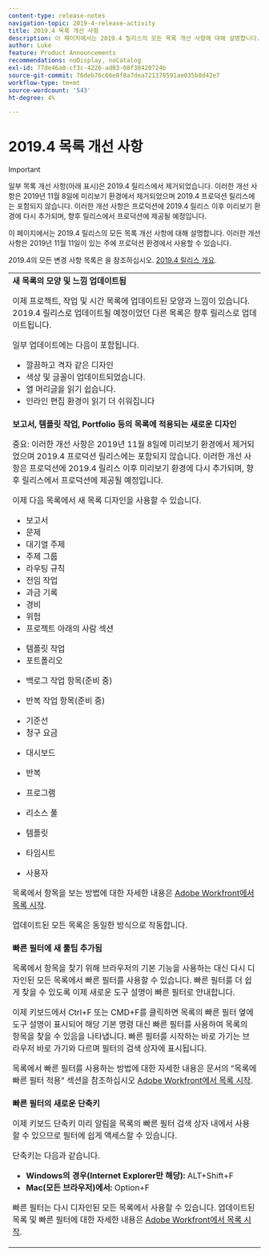 ```yaml
---
content-type: release-notes
navigation-topic: 2019-4-release-activity
title: 2019.4 목록 개선 사항
description: 이 페이지에서는 2019.4 릴리스의 모든 목록 개선 사항에 대해 설명합니다. 이러한 개선 사항은 2019년 11월 11일이 있는 주에 프로덕션 환경에서 사용할 수 있습니다.
author: Luke
feature: Product Announcements
recommendations: noDisplay, noCatalog
exl-id: 77de46a0-cf3c-4226-ad03-08f30420724b
source-git-commit: 76deb76c66e8f8a7dea721378591ae035b8d42e7
workflow-type: tm+mt
source-wordcount: '543'
ht-degree: 4%

---
```


# 2019.4 목록 개선 사항

>[!IMPORTANT]
>
>일부 목록 개선 사항(아래 표시)은 2019.4 릴리스에서 제거되었습니다. 이러한 개선 사항은 2019년 11월 8일에 미리보기 환경에서 제거되었으며 2019.4 프로덕션 릴리스에는 포함되지 않습니다. 이러한 개선 사항은 프로덕션에 2019.4 릴리스 이후 미리보기 환경에 다시 추가되며, 향후 릴리스에서 프로덕션에 제공될 예정입니다.

이 페이지에서는 2019.4 릴리스의 모든 목록 개선 사항에 대해 설명합니다. 이러한 개선 사항은 2019년 11월 11일이 있는 주에 프로덕션 환경에서 사용할 수 있습니다.

2019.4의 모든 변경 사항 목록은 을 참조하십시오. [2019.4 릴리스 개요](../../../../product-announcements/product-releases/quarterly-release-archive/2019.4-release-activity/2019.4-release-activity-overview.md).

<table style="table-layout:auto"> 
 <col> 
 <tbody> 
  <tr> 
   <td><strong>새 목록의 모양 및 느낌 업데이트됨</strong> <p>이제 프로젝트, 작업 및 시간 목록에 업데이트된 모양과 느낌이 있습니다. 2019.4 릴리스로 업데이트될 예정이었던 다른 목록은 향후 릴리스로 업데이트됩니다.</p> <p>일부 업데이트에는 다음이 포함됩니다.</p> 
    <ul> 
     <li>깔끔하고 격자 같은 디자인</li> 
     <li>색상 및 글꼴이 업데이트되었습니다.</li> 
     <li>열 머리글을 읽기 쉽습니다.</li> 
     <li>인라인 편집 환경이 읽기 더 쉬워집니다</li> 
    </ul> </td> 
  </tr> 
  <tr> 
   <td><strong>보고서, 템플릿 작업, Portfolio 등의 목록에 적용되는 새로운 디자인</strong> <p>중요: 이러한 개선 사항은 2019년 11월 8일에 미리보기 환경에서 제거되었으며 2019.4 프로덕션 릴리스에는 포함되지 않습니다. 이러한 개선 사항은 프로덕션에 2019.4 릴리스 이후 미리보기 환경에 다시 추가되며, 향후 릴리스에서 프로덕션에 제공될 예정입니다.</p> <p>이제 다음 목록에서 새 목록 디자인을 사용할 수 있습니다.</p> 
    <ul> 
     <li>보고서 </li> 
     <li>문제</li> 
     <li>대기열 주제 </li> 
     <li>주제 그룹 </li> 
     <li>라우팅 규칙 </li> 
     <li>전임 작업 </li> 
     <li>과금 기록 </li> 
     <li>경비 </li> 
     <li>위험 </li> 
     <li>프로젝트 아래의 사람 섹션 </li> 
    </ul> 
    <ul> 
     <li>템플릿 작업 </li> 
     <li>포트폴리오 </li> 
     <li> <p>백로그 작업 항목(준비 중)</p> </li> 
     <li> <p>반복 작업 항목(준비 중) </p> </li> 
     <li>기준선 </li> 
     <li>청구 요금 </li> 
     <li> <p>대시보드 </p> </li> 
     <li> <p>반복 </p> </li> 
     <li> <p>프로그램 </p> </li> 
     <li> <p>리소스 풀 </p> </li> 
     <li> <p>템플릿 </p> </li> 
     <li> <p>타임시트 </p> </li> 
     <li> <p>사용자 </p> </li> 
    </ul> <p>목록에서 항목을 보는 방법에 대한 자세한 내용은 <a href="../../../../workfront-basics/navigate-workfront/use-lists/view-items-in-a-list.md" class="MCXref xref" xrefformat="{para}">Adobe Workfront에서 목록 시작</a>.</p> <p>업데이트된 모든 목록은 동일한 방식으로 작동합니다. </p> </td> 
  </tr> 
  <tr> 
   <td> 
    <div> 
     <strong>빠른 필터에 새 툴팁 추가됨</strong> 
     <p> 목록에서 항목을 찾기 위해 브라우저의 기본 기능을 사용하는 대신 다시 디자인된 모든 목록에서 빠른 필터를 사용할 수 있습니다. 빠른 필터를 더 쉽게 찾을 수 있도록 이제 새로운 도구 설명이 빠른 필터로 안내합니다.</p> 
     <p>이제 키보드에서 Ctrl+F 또는 CMD+F를 클릭하면 목록의 빠른 필터 옆에 도구 설명이 표시되어 해당 기본 명령 대신 빠른 필터를 사용하여 목록의 항목을 찾을 수 있음을 나타냅니다. 빠른 필터를 시작하는 바로 가기는 브라우저 바로 가기와 다르며 필터의 검색 상자에 표시됩니다.</p> 
     <p>목록에서 빠른 필터를 사용하는 방법에 대한 자세한 내용은 문서의 "목록에 빠른 필터 적용" 섹션을 참조하십시오 <a href="../../../../workfront-basics/navigate-workfront/use-lists/view-items-in-a-list.md" class="MCXref xref" xrefformat="{para}">Adobe Workfront에서 목록 시작</a>.</p> 
    </div> </td> 
  </tr> 
  <tr> 
   <td> 
    <div> 
     <strong>빠른 필터의 새로운 단축키</strong> 
     <p>이제 키보드 단축키 미리 알림을 목록의 빠른 필터 검색 상자 내에서 사용할 수 있으므로 필터에 쉽게 액세스할 수 있습니다. </p> 
     <p>단축키는 다음과 같습니다.</p> 
     <ul> 
      <li><strong>Windows의 경우(Internet Explorer만 해당):</strong> ALT+Shift+F</li> 
      <li><strong>Mac(모든 브라우저)에서:</strong> Option+F</li> 
     </ul> 
     <p>빠른 필터는 다시 디자인된 모든 목록에서 사용할 수 있습니다. 업데이트된 목록 및 빠른 필터에 대한 자세한 내용은 <a href="../../../../workfront-basics/navigate-workfront/use-lists/view-items-in-a-list.md" class="MCXref xref" xrefformat="{para}">Adobe Workfront에서 목록 시작</a>.</p>
    </div> </td> 
  </tr> 
 </tbody> 
</table>
